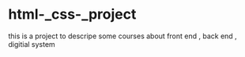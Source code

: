 # html-_css-_project
this is a project to descripe some courses about front end , back end , digitial system
